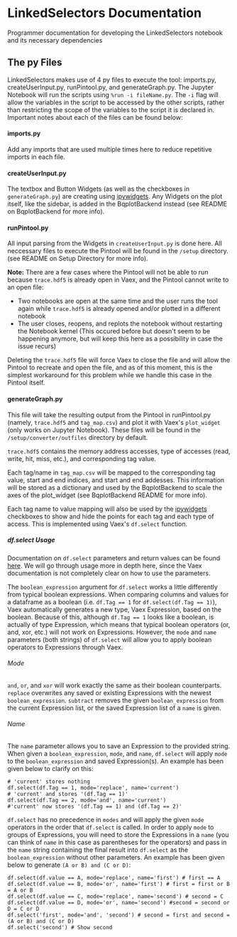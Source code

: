 # LinkedSelectors Documentation

Programmer documentation for developing the LinkedSelectors notebook and its necessary dependencies

## The py Files

LinkedSelectors makes use of 4 py files to execute the tool: imports.py, createUserInput.py, runPintool.py, and generateGraph.py. The Jupyter Notebook will run the scripts using `%run -i fileName.py`. The `-i` flag will allow the variables in the script to be accessed by the other scripts, rather than restricting the scope of the variables to the script it is declared in. Important notes about each of the files can be found below:

#### imports.py

Add any imports that are used multiple times here to reduce repetitive imports in each file.

#### createUserInput.py

The textbox and Button Widgets (as well as the checkboxes in `generateGraph.py`) are creating using
[ipywidgets](https://ipywidgets.readthedocs.io/en/latest/ "ipywidgets Documentation"). Any Widgets on the plot itself, like the sidebar, is added in the BqplotBackend instead (see README on BqplotBackend for more info).

#### runPintool.py

All input parsing from the Widgets in `createUserInput.py` is done here. All neccessary files to execute the Pintool will be found in the `/setup` directory. (see README on Setup Directory for more info).  
  
**Note:** There are a few cases where the Pintool will not be able to run because `trace.hdf5` is already open in Vaex, and the Pintool cannot write to an open file: 

- Two notebooks are open at the same time and the user runs the tool again while `trace.hdf5` is already opened and/or plotted in a different notebook
- The user closes, reopens, and replots the notebook without restarting the Notebook kernel (This occured before but doesn't seem to be happening anymore, but will keep this here as a possibility in case the issue recurs)

Deleting the `trace.hdf5` file will force Vaex to close the file and will allow the Pintool to recreate and open the file, and as of this moment, this is the simplest workaround for this problem while we handle this case in the Pintool itself.

#### generateGraph.py

This file will take the resulting output from the Pintool in runPintool.py (namely, `trace.hdf5` and `tag_map.csv`) and plot it with Vaex's `plot_widget` (only works on Jupyter Notebook). These files will be found in the `/setup/converter/outfiles` directory by default.  
  
`trace.hdf5` contains the memory address accesses, type of accesses (read, write, hit, miss, etc.), and corresponding tag value.
  
Each tag/name in `tag_map.csv` will be mapped to the corresponding tag value, start and end indices, and start and end addesses. This information will be stored as a dictionary and used by the BqplotBackend to scale the axes of the plot\_widget (see BqplotBackend README for more info).  
  
Each tag name to value mapping will also be used by the 
[ipywidgets](https://ipywidgets.readthedocs.io/en/latest/ "ipywidgets Documentation")
 checkboxes to show and hide the points for each tag and each type of access. This is implemented using Vaex's `df.select` function. 

##### df.select Usage

Documentation on `df.select` parameters and return values can be found 
[here](https://vaex.readthedocs.io/en/latest/api.html#vaex.dataframe.DataFrame.select "df.select Documentation"). We will go through usage more in depth here, since the Vaex documentation is not completely clear on how to use the parameters.  
  
The `boolean_expression` argument for `df.select` works a little differently from typical boolean expressions. When comparing columns and values for a dataframe as a boolean (i.e. `df.Tag == 1` for `df.select(df.Tag == 1)`), Vaex automatically generates a new type, Vaex Expression, based on the boolean. Because of this, although `df.Tag == 1` looks like a boolean, is actually of type Expression, which means that typical boolean operators (or, and, xor, etc.) will not work on Expressions. However, the `mode` and `name` parameters (both strings) of `df.select` will allow you to apply boolean operators to Expressions through Vaex.


###### Mode

`and`, `or`, and `xor` will work exactly the same as their boolean counterparts. `replace` overwrites any saved or existing Expressions with the newest `boolean_expression`. `subtract` removes the given `boolean_expression` from the current Expression list, or the saved Expression list of a `name` is given.

###### Name

The `name` parameter allows you to save an Expression to the provided string. When given a `boolean_expression`, `mode`, and `name`, `df.select` will apply `mode` to the `boolean_expression` and saved Expression(s). An example has been given below to clarify on this:

```
# 'current' stores nothing
df.select(df.Tag == 1, mode='replace', name='current')
# 'current' and stores '(df.Tag == 1)'
df.select(df.Tag == 2, mode='and', name='current')
#'current' now stores '(df.Tag == 1) and (df.Tag == 2)'

```

`df.select` has no precedence in `modes` and will apply the given `mode` operators in the order that `df.select` is called. In order to apply `mode` to groups of Expressions, you will need to store the Expressions in a `name` (you can think of `name` in this case as parentheses for the operators) and pass in the `name` string containing the final result into `df.select` as the `boolean_expression` without other parameters. An example has been given below to generate `(A or B) and (C or D)`:

```
df.select(df.value == A, mode='replace', name='first') # first == A
df.select(df.value == B, mode='or', name='first') # first = first or B = A or B
df.select(df.value == C, mode='replace', name='second') # second = C
df.select(df.value == D, mode='or', name='second') #second = second or D = C or D
df.select('first', mode='and', 'second') # second = first and second = (A or B) and (C or D)
df.select('second') # Show second

```
